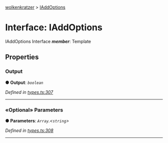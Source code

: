 [wolkenkratzer](../README.md) > [IAddOptions](../interfaces/iaddoptions.md)



# Interface: IAddOptions


IAddOptions Interface
*__member__*: Template



## Properties
<a id="output"></a>

###  Output

**●  Output**:  *`boolean`* 

*Defined in [types.ts:307](https://github.com/arminhammer/wolkenkratzer/blob/a25dcce/src/types.ts#L307)*





___

<a id="parameters"></a>

### «Optional» Parameters

**●  Parameters**:  *`Array`.<`string`>* 

*Defined in [types.ts:308](https://github.com/arminhammer/wolkenkratzer/blob/a25dcce/src/types.ts#L308)*





___


